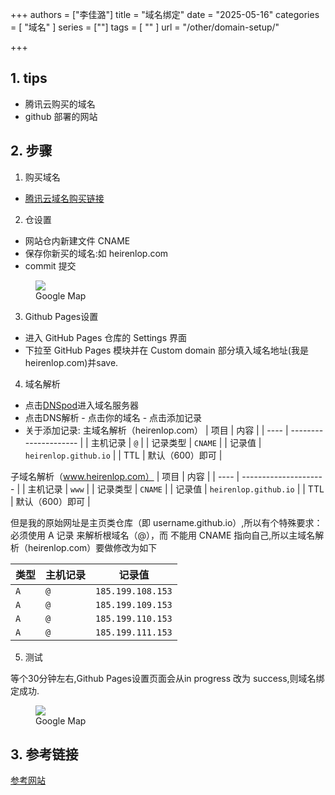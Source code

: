 +++
authors = ["李佳潞"]
title = "域名绑定"
date = "2025-05-16"
categories = [
    "域名"
]
series = [""]
tags = [
    ""
]
url = "/other/domain-setup/"

+++

## 1. tips

- 腾讯云购买的域名
- github 部署的网站

## 2. 步骤

1. 购买域名

- [腾讯云域名购买链接](https://dnspod.cloud.tencent.com/)

2. 仓设置

- 网站仓内新建文件 CNAME
- 保存你新买的域名:如 heirenlop.com
- commit 提交
<div class="image">
            <figure>
                <a data-fancybox="gallery" href="https://cdn.heirenlop.com/other/%E5%9F%9F%E5%90%8D%E7%BB%91%E5%AE%9A.png">
<img src="https://cdn.heirenlop.com/other/%E5%9F%9F%E5%90%8D%E7%BB%91%E5%AE%9A.png" loading="lazy">
</a>
                <figcaption>Google Map</figcaption>
            </figure>
        </div>

3. Github Pages设置

- 进入 GitHub Pages 仓库的 Settings 界面
- 下拉至 GitHub Pages 模块并在 Custom domain 部分填入域名地址(我是heirenlop.com)并save.


4. 域名解析

- 点击[DNSpod](https://console.dnspod.cn/)进入域名服务器
- 点击DNS解析 - 点击你的域名 - 点击添加记录
- 关于添加记录:
主域名解析（heirenlop.com）
| 项目   | 内容                    |
| ---- | --------------------- |
| 主机记录 | `@`                   |
| 记录类型 | `CNAME`               |
| 记录值  | `heirenlop.github.io` |
| TTL  | 默认（600）即可             |

子域名解析（www.heirenlop.com）
| 项目   | 内容                    |
| ---- | --------------------- |
| 主机记录 | `www`                 |
| 记录类型 | `CNAME`               |
| 记录值  | `heirenlop.github.io` |
| TTL  | 默认（600）即可             |

但是我的原始网址是主页类仓库（即 username.github.io）,所以有个特殊要求：
必须使用 A 记录 来解析根域名（@），而 不能用 CNAME 指向自己,所以主域名解析（heirenlop.com）要做修改为如下

| 类型  | 主机记录 | 记录值               |
| --- | ---- | ----------------- |
| `A` | `@`  | `185.199.108.153` |
| `A` | `@`  | `185.199.109.153` |
| `A` | `@`  | `185.199.110.153` |
| `A` | `@`  | `185.199.111.153` |

5. 测试

等个30分钟左右,Github Pages设置页面会从in progress 改为 success,则域名绑定成功.
<div class="image">
            <figure>
                <a data-fancybox="gallery" href="https://cdn.heirenlop.com/other/%E5%9F%9F%E5%90%8D%E7%BB%91%E5%AE%9A2.png">
<img src="https://cdn.heirenlop.com/other/%E5%9F%9F%E5%90%8D%E7%BB%91%E5%AE%9A2.png" loading="lazy">
</a>
                <figcaption>Google Map</figcaption>
            </figure>
        </div>


## 3. 参考链接

[参考网站](https://blog.csdn.net/weixin_45961774/article/details/108402406)